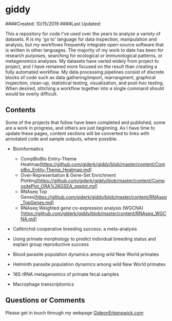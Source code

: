 # giddy
####Created: 10/15/2019  ####Last Updated:

This a repository for code I've used over the years to analyze a variety of datasets. R is my 'go to' language for data inspection, manipulation and analysis, but my workflows frequently integrate open-source software that is written in other languages. The majority of my work to date has been for research purposes, searching for ecological or immunological patterns, or metagenomics analyses. My datasets have varied widely from project to project, and I have remained more focused on the result than creating a fully automated workflow. My data processing pipelines consist of discrete blocks of code such as data gathering/import, rearrangment, graphical inspection, clean-up, statistical testing, visualization, and post-hoc testing. When desired, stitching a workflow together into a single command should would be overly difficult.

## Contents

Some of the projects that follow have been completed and published, some are a work in progress, and others are just beginning. As I have time to update these pages, content sections will be converted to links with annotated code and sample outputs, where possible.

* Bioinformatics
  * CompBioBio Entiry-Theme Heatmap[https://github.com/giderk/giddy/blob/master/content/CompBio_Entity-Theme_Heatmap.md]
  * Over-Representation & Gene-Set Enrichment Plotting[https://github.com/giderk/giddy/blob/master/content/CompositePlot_ORA%26GSEA_ggplot.md]
  * RNAseq Top Genes[https://github.com/giderk/giddy/blob/master/content/RNAseq_TopGenes.md]
  * RNAseq Weighted gene co-expression analysis (WGCNA)[https://github.com/giderk/giddy/blob/master/content/RNAseq_WGCNA.md]

* Callitrichid cooperative breeding success: a meta-analysis

* Using primate morphology to predict individual breeding status and explain group reproductive success

* Blood parasite population dynamics among wild New World primates

* Helminth parasite population dynamics among wild New World primates

* 18S rRNA metagenomics of primate fecal samples

* Macrophage transcriptomics


## Questions or Comments
Please get in touch through my webpage [GideonErkenswick.com](https://gideonerkenswick.com/contact/)
